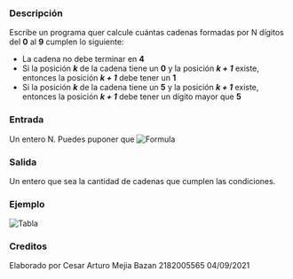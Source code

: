 ### Descripción
Escribe un programa quer calcule cuántas cadenas formadas por N dígitos del **0** al **9** cumplen lo siguiente:
- La cadena no debe terminar en **4**
- Si la posición ***k*** de la cadena tiene un **0** y la posición ***k + 1*** existe, entonces la posición ***k + 1*** debe tener un **1**
- Si la posición ***k*** de la cadena tiene un **5** y la posición ***k + 1*** existe, entonces la posición ***k + 1*** debe tener un dígito mayor que **5**

### Entrada
Un entero N. Puedes puponer que ![Formula](https://user-images.githubusercontent.com/64336142/132088583-788af76b-4e9d-425a-8551-2d14743e5f6a.png)

### Salida
Un entero que sea la cantidad de cadenas que cumplen las condiciones.

### Ejemplo

![Tabla](https://user-images.githubusercontent.com/64336142/132088597-d4f87d24-5e72-4370-b7a6-f3dd182d0b0c.png)

### Creditos
Elaborado por Cesar Arturo Mejia Bazan 2182005565 04/09/2021
